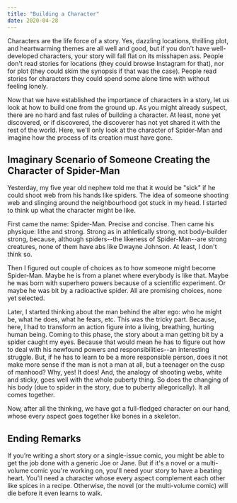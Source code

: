 ```yaml
---
title: "Building a Character"
date: 2020-04-28
---
```


Characters are the life force of a story. Yes, dazzling locations,
thrilling plot, and heartwarming themes are all well and good, but if
you don't have well-developed characters, your story will fall flat on
its misshapen ass. People don't read stories for locations (they could
browse Instagram for that), nor for plot (they could skim the synopsis
if that was the case). People read stories for characters they could
spend some alone time with without feeling lonely.

Now that we have established the importance of characters in a story,
let us look at how to build one from the ground up. As you might
already suspect, there are no hard and fast rules of building a
character. At least, none yet discovered, or if discovered, the
discoverer has not yet shared it with the rest of the world. Here,
we'll only look at the character of Spider-Man and imagine how the
process of its creation must have gone.

## Imaginary Scenario of Someone Creating the Character of Spider-Man

Yesterday, my five year old nephew told me that it would be "sick" if
he could shoot web from his hands like spiders. The idea of someone
shooting web and slinging around the neighbourhood got stuck in my
head. I started to think up what the character might be like.

First came the name: Spider-Man. Precise and concise. Then came his
physique: lithe and strong. Strong as in athletically strong, not
body-builder strong, because, although spiders--the likeness of
Spider-Man--are strong creatures, none of them have abs like Dwayne
Johnson. At least, I don't think so.

Then I figured out couple of choices as to how someone might become
Spider-Man. Maybe he is from a planet where everybody is like that.
Maybe he was born with superhero powers because of a scientific
experiment. Or maybe he was bit by a radioactive spider. All are
promising choices, none yet selected.

Later, I started thinking about the man behind the alter ego: who he
might be, what he does, what he fears, etc. This was the tricky part.
Because, here, I had to transform an action figure into a living,
breathing, hurting human being. Coming to this phase, the story about
a man getting bit by a spider caught my eyes. Because that would mean
he has to figure out how to deal with his newfound powers and
responsibilities--an interesting struggle. But, if he has to learn to
be a more responsible person, does it not make more sense if the man
is not a man at all, but a teenager on the cusp of manhood? Why, yes!
It does! And, the analogy of shooting webs, white and sticky, goes
well with the whole puberty thing. So does the changing of his body
(due to spider in the story, due to puberty allegorically). It all
comes together.

Now, after all the thinking, we have got a full-fledged character on
our hand, whose every aspect goes together like bones in a skeleton.

## Ending Remarks

If you’re writing a short story or a single-issue comic, you might be
able to get the job done with a generic Joe or Jane. But if it's a
novel or a multi-volume comic you're working on, you'll need your
story to have a beating heart. You'll need a character whose every
aspect complement each other like spices in a recipe. Otherwise, the
novel (or the multi-volume comic) will die before it even learns to
walk.
